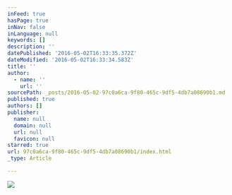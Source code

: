 ```yaml
---
inFeed: true
hasPage: true
inNav: false
inLanguage: null
keywords: []
description: ''
datePublished: '2016-05-02T16:33:35.372Z'
dateModified: '2016-05-02T16:33:34.583Z'
title: ''
author:
  - name: ''
    url: ''
sourcePath: _posts/2016-05-02-97c0a6ca-9f80-465c-9df5-4db7a08690b1.md
published: true
authors: []
publisher:
  name: null
  domain: null
  url: null
  favicon: null
starred: true
url: 97c0a6ca-9f80-465c-9df5-4db7a08690b1/index.html
_type: Article

---
```

![](https://the-grid-user-content.s3-us-west-2.amazonaws.com/d7ab9071-9b18-451a-9cee-ea907b71d71c.jpg)
